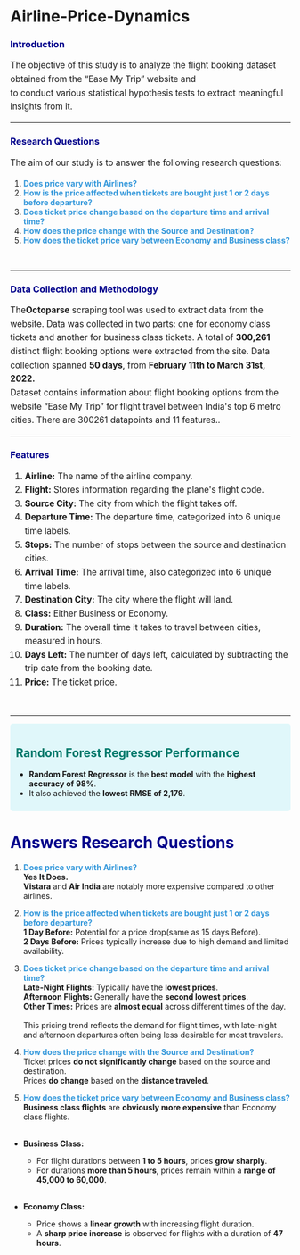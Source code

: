 # Airline-Price-Dynamics

### <span style="color:#00008B;">Introduction</span>

<p style="font-size: 1.1em; line-height: 1.6;">
The objective of this study is to analyze the flight booking dataset obtained from the “Ease My Trip” website and <br> to conduct various statistical hypothesis tests to extract meaningful insights from it.
</p>
<hr>

### <span style="color:#00008B;">Research Questions</span>

<p style="font-size: 1.1em; line-height: 1.6;">
The aim of our study is to answer the following research questions:
</p>

1. <span style="color:#3498db;">**Does price vary with Airlines?**</span>
2. <span style="color:#3498db;">**How is the price affected when tickets are bought just 1 or 2 days before departure?**</span>
3. <span style="color:#3498db;">**Does ticket price change based on the departure time and arrival time?**</span>
4. <span style="color:#3498db;">**How does the price change with the Source and Destination?**</span>
5. <span style="color:#3498db;">**How does the ticket price vary between Economy and Business class?**</span>
<br>

<hr>

### <span style="color:#00008B;">Data Collection and Methodology</span>

<p style="font-size: 1.1em; line-height: 1.6;">
The<strong>Octoparse</strong> scraping tool was used to extract data from the website. Data was collected in two parts: one for economy class tickets and another for business class tickets. A total of <strong>300,261</strong> distinct flight booking options were extracted from the site. Data collection spanned <strong>50 days</strong>, from <strong>February 11th to March 31st, 2022.</strong> <br> Dataset contains information about flight booking options from the website “Ease My Trip” for flight travel between India's top 6 metro cities. There are 300261 datapoints and 11 features..
</p>


<hr>

### <span style="color:#00008B;">Features</span>

<ol style="font-size: 1.1em; line-height: 1.6;">
  <li><strong>Airline:</strong> The name of the airline company.</li>
  <li><strong>Flight:</strong> Stores information regarding the plane's flight code.</li>
  <li><strong>Source City:</strong> The city from which the flight takes off.</li>
  <li><strong>Departure Time:</strong> The departure time, categorized into 6 unique time labels.</li>
  <li><strong>Stops:</strong> The number of stops between the source and destination cities.</li>
  <li><strong>Arrival Time:</strong> The arrival time, also categorized into 6 unique time labels.</li>
  <li><strong>Destination City:</strong> The city where the flight will land.</li>
  <li><strong>Class:</strong> Either Business or Economy.</li>
  <li><strong>Duration:</strong> The overall time it takes to travel between cities, measured in hours.</li>
  <li><strong>Days Left:</strong> The number of days left, calculated by subtracting the trip date from the booking date.</li>
  <li><strong>Price:</strong> The ticket price.</li>
</ol>
<br>
<hr>


<div style="background-color: #e0f7fa; padding: 10px; border-radius: 5px;">
    <h2 style="color: #00796b;">Random Forest Regressor Performance</h2>
    <ul>
        <li><strong>Random Forest Regressor</strong> is the <strong>best model</strong> with the <strong>highest accuracy of 98%</strong>.</li>
        <li>It also achieved the <strong>lowest RMSE of 2,179</strong>.</li>
    </ul>
</div>


# <span style="color:#00008B;">Answers Research Questions</span>

1. <span style="color:#3498db;">**Does price vary with Airlines?**</span><br>
**Yes It Does.**<br>**Vistara** and **Air India** are notably more expensive compared to other airlines.
  
2. <span style="color:#3498db;">**How is the price affected when tickets are bought just 1 or 2 days before departure?**</span><br>
**1 Day Before:** Potential for a price drop(same as 15 days Before).<br>
**2 Days Before:** Prices typically increase due to high demand and limited availability.
   
4. <span style="color:#3498db;">**Does ticket price change based on the departure time and arrival time?**</span><br>
 **Late-Night Flights:** Typically have the **lowest prices**.<br>
 **Afternoon Flights:** Generally have the **second lowest prices**.<br>
 **Other Times:** Prices are **almost equal** across different times of the day.<br><br>
 This pricing trend reflects the demand for flight times, with late-night and afternoon departures often being less desirable for most travelers.




5. <span style="color:#3498db;">**How does the price change with the Source and Destination?**</span><br>
Ticket prices **do not significantly change** based on the source and destination.<br>
Prices **do change** based on the **distance traveled**.
6. <span style="color:#3498db;">**How does the ticket price vary between Economy and Business class?**</span><br>
**Business class flights** are **obviously more expensive** than Economy class flights.<br><br>

- **Business Class:**
   - For flight durations between **1 to 5 hours**, prices **grow sharply**.
   - For durations **more than 5 hours**, prices remain within a **range of 45,000 to 60,000**.<br><br>
   
- **Economy Class:**
   - Price shows a **linear growth** with increasing flight duration.
   - A **sharp price increase** is observed for flights with a duration of **47 hours**.





